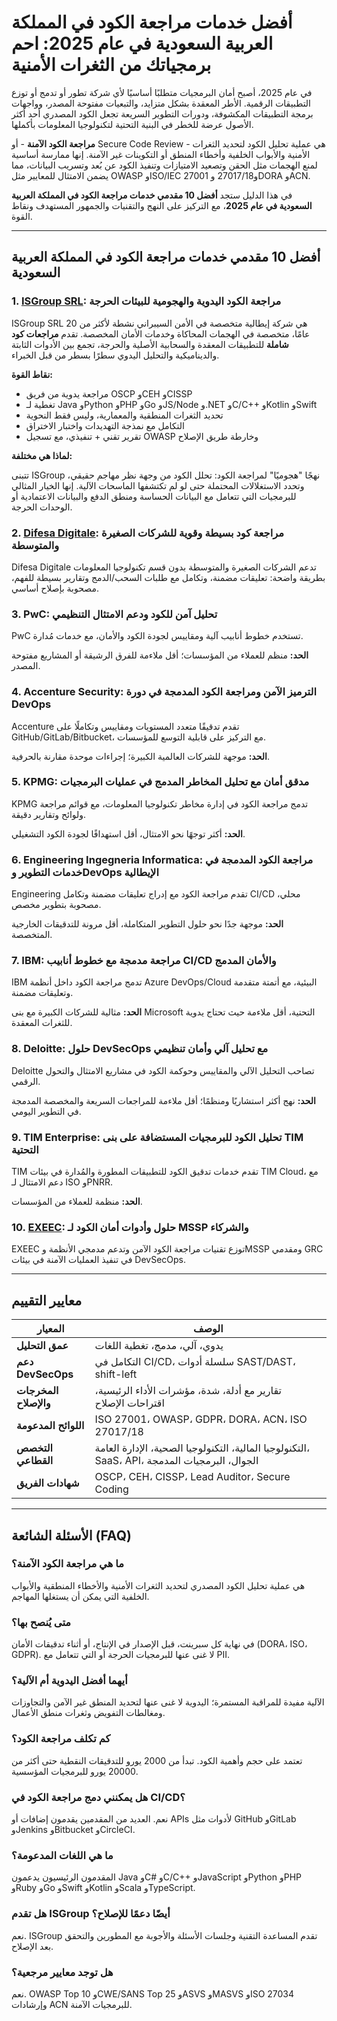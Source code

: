 # أفضل خدمات مراجعة الكود في المملكة العربية السعودية في عام 2025: احم برمجياتك من الثغرات الأمنية

في عام 2025، أصبح أمان البرمجيات متطلبًا أساسيًا لأي شركة تطور أو تدمج أو توزع التطبيقات الرقمية. الأطر المعقدة بشكل متزايد، والتبعيات مفتوحة المصدر، وواجهات برمجة التطبيقات المكشوفة، ودورات التطوير السريعة تجعل الكود المصدري أحد أكثر الأصول عرضة للخطر في البنية التحتية لتكنولوجيا المعلومات بأكملها.

**مراجعة الكود الآمنة** - أو Secure Code Review - هي عملية تحليل الكود لتحديد الثغرات الأمنية والأبواب الخلفية وأخطاء المنطق أو التكوينات غير الآمنة. إنها ممارسة أساسية لمنع الهجمات مثل الحقن وتصعيد الامتيازات وتنفيذ الكود عن بُعد وتسريب البيانات، مما يضمن الامتثال للمعايير مثل OWASP وISO/IEC 27001 و27017/18 وDORA وACN.

في هذا الدليل ستجد **أفضل 10 مقدمي خدمات مراجعة الكود في المملكة العربية السعودية في عام 2025**، مع التركيز على النهج والتقنيات والجمهور المستهدف ونقاط القوة.

---

## أفضل 10 مقدمي خدمات مراجعة الكود في المملكة العربية السعودية

### 1. [ISGroup SRL](https://www.isgroup.it/it/index.html): مراجعة الكود اليدوية والهجومية للبيئات الحرجة

ISGroup SRL هي شركة إيطالية متخصصة في الأمن السيبراني نشطة لأكثر من 20 عامًا، متخصصة في الهجمات المحاكاة وخدمات الأمان المخصصة. تقدم **مراجعات كود شاملة** للتطبيقات المعقدة والسحابية الأصلية والحرجة، تجمع بين الأدوات الثابتة والديناميكية والتحليل اليدوي سطرًا بسطر من قبل الخبراء.

**نقاط القوة:**

- مراجعة يدوية من فريق OSCP وCEH وCISSP
- تغطية لـ Java وPython وPHP وGo وJS/Node و.NET وC/C++ وKotlin وSwift
- تحديد الثغرات المنطقية والمعمارية، وليس فقط النحوية
- التكامل مع نمذجة التهديدات واختبار الاختراق
- تقرير تقني + تنفيذي، مع تسجيل OWASP وخارطة طريق الإصلاح

**لماذا هي مختلفة:**

تتبنى ISGroup نهجًا "هجوميًا" لمراجعة الكود: تحلل الكود من وجهة نظر مهاجم حقيقي، وتحدد الاستغلالات المحتملة حتى لو لم تكتشفها الماسحات الآلية. إنها الخيار المثالي للبرمجيات التي تتعامل مع البيانات الحساسة ومنطق الدفع والبيانات الاعتمادية أو الوحدات الحرجة.

### 2. [Difesa Digitale](https://www.difesadigitale.it/): مراجعة كود بسيطة وقوية للشركات الصغيرة والمتوسطة

Difesa Digitale تدعم الشركات الصغيرة والمتوسطة بدون قسم تكنولوجيا المعلومات بطريقة واضحة: تعليقات مضمنة، وتكامل مع طلبات السحب/الدمج وتقارير بسيطة للفهم، مصحوبة بإصلاح أساسي.

### 3. PwC: تحليل آمن للكود ودعم الامتثال التنظيمي

PwC تستخدم خطوط أنابيب آلية ومقاييس لجودة الكود والأمان، مع خدمات مُدارة.

**الحد:** منظم للعملاء من المؤسسات؛ أقل ملاءمة للفرق الرشيقة أو المشاريع مفتوحة المصدر.

### 4. Accenture Security: الترميز الآمن ومراجعة الكود المدمجة في دورة DevOps

Accenture تقدم تدقيقًا متعدد المستويات ومقاييس وتكاملًا على GitHub/GitLab/Bitbucket، مع التركيز على قابلية التوسع للمؤسسات.

**الحد:** موجهة للشركات العالمية الكبيرة؛ إجراءات موحدة مقارنة بالحرفية.

### 5. KPMG: مدقق أمان مع تحليل المخاطر المدمج في عمليات البرمجيات

KPMG تدمج مراجعة الكود في إدارة مخاطر تكنولوجيا المعلومات، مع قوائم مراجعة ولوائح وتقارير دقيقة.

**الحد:** أكثر توجهًا نحو الامتثال، أقل استهدافًا لجودة الكود التشغيلي.

### 6. Engineering Ingegneria Informatica: مراجعة الكود المدمجة في خدمات التطوير وDevOps الإيطالية

Engineering تقدم مراجعة الكود مع إدراج تعليقات مضمنة وتكامل CI/CD محلي، مصحوبة بتطوير مخصص.

**الحد:** موجهة جدًا نحو حلول التطوير المتكاملة، أقل مرونة للتدقيقات الخارجية المتخصصة.

### 7. IBM: مراجعة مدمجة مع خطوط أنابيب CI/CD والأمان المدمج

IBM تدمج مراجعة الكود داخل أنظمة Azure DevOps/Cloud البيئية، مع أتمتة متقدمة وتعليقات مضمنة.

**الحد:** مثالية للشركات الكبيرة مع بنى Microsoft التحتية، أقل ملاءمة حيث تحتاج يدوية للثغرات المعقدة.

### 8. Deloitte: حلول DevSecOps مع تحليل آلي وأمان تنظيمي

Deloitte تصاحب التحليل الآلي والمقاييس وحوكمة الكود في مشاريع الامتثال والتحول الرقمي.

**الحد:** نهج أكثر استشاريًا ومنظمًا؛ أقل ملاءمة للمراجعات السريعة والمخصصة المدمجة في التطوير اليومي.

### 9. TIM Enterprise: تحليل الكود للبرمجيات المستضافة على بنى TIM التحتية

TIM تقدم خدمات تدقيق الكود للتطبيقات المطورة والمُدارة في بيئات TIM Cloud، مع دعم الامتثال لـ ISO وPNRR.

**الحد:** منظمة للعملاء من المؤسسات.

### 10. [EXEEC](https://exeec.com/): حلول وأدوات أمان الكود لـ MSSP والشركاء

EXEEC توزع تقنيات مراجعة الكود الآمن وتدعم مدمجي الأنظمة وMSSP ومقدمي GRC في تنفيذ العمليات الآمنة في بيئات DevSecOps.

---

## معايير التقييم

| المعيار                        | الوصف                                                                 |
|-------------------------------|------------------------------------------------------------------------------|
| **عمق التحليل**     | يدوي، آلي، مدمج، تغطية اللغات                       |
| **دعم DevSecOps**          | التكامل في CI/CD، سلسلة أدوات SAST/DAST، shift-left                      |
| **المخرجات والإصلاح**        | تقارير مع أدلة، شدة، مؤشرات الأداء الرئيسية، اقتراحات الإصلاح                     |
| **اللوائح المدعومة**        | ISO 27001، OWASP، GDPR، DORA، ACN، ISO 27017/18                             |
| **التخصص القطاعي**           | التكنولوجيا المالية، التكنولوجيا الصحية، الإدارة العامة، SaaS، API، الجوال، البرمجيات المدمجة               |
| **شهادات الفريق**         | OSCP، CEH، CISSP، Lead Auditor، Secure Coding                               |

---

## الأسئلة الشائعة (FAQ)

### ما هي مراجعة الكود الآمنة؟
هي عملية تحليل الكود المصدري لتحديد الثغرات الأمنية والأخطاء المنطقية والأبواب الخلفية التي يمكن أن يستغلها المهاجم.

### متى يُنصح بها؟
في نهاية كل سبرينت، قبل الإصدار في الإنتاج، أو أثناء تدقيقات الأمان (DORA، ISO، GDPR). لا غنى عنها للبرمجيات الحرجة أو التي تتعامل مع PII.

### أيهما أفضل اليدوية أم الآلية؟
الآلية مفيدة للمراقبة المستمرة؛ اليدوية لا غنى عنها لتحديد المنطق غير الآمن والتجاوزات ومغالطات التفويض وثغرات منطق الأعمال.

### كم تكلف مراجعة الكود؟
تعتمد على حجم وأهمية الكود. تبدأ من 2000 يورو للتدقيقات النقطية حتى أكثر من 20000 يورو للبرمجيات المؤسسية.

### هل يمكنني دمج مراجعة الكود في CI/CD؟
نعم. العديد من المقدمين يقدمون إضافات أو APIs لأدوات مثل GitHub وGitLab وJenkins وBitbucket وCircleCI.

### ما هي اللغات المدعومة؟
المقدمون الرئيسيون يدعمون Java وC# وC/C++ وJavaScript وPython وPHP وRuby وGo وSwift وKotlin وScala وTypeScript.

### هل تقدم ISGroup أيضًا دعمًا للإصلاح؟
نعم. ISGroup تقدم المساعدة التقنية وجلسات الأسئلة والأجوبة مع المطورين والتحقق بعد الإصلاح.

### هل توجد معايير مرجعية؟
نعم. OWASP Top 10 وCWE/SANS Top 25 وASVS وMASVS وISO 27034 وإرشادات ACN للبرمجيات الآمنة.
